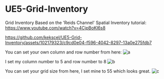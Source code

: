 # UE5-Grid-Inventory

Grid Inventory Based on the 'Reids Channel' Spatial Inventory tutorial: https://www.youtube.com/watch?v=4CjpBoKl6s8


https://github.com/kekscel/UE5-Grid-Inventory/assets/102179323/c9cd0e04-f596-4042-8297-13a0e275fdb7

You can set your own column and row number from here:
![a](https://github.com/kekscel/UE5-Grid-Inventory/assets/102179323/83b98012-4a05-48d6-bed7-0cb27179835d)

I set my column number to 5 and row number to 8
![b](https://github.com/kekscel/UE5-Grid-Inventory/assets/102179323/721db298-5df6-409c-a7a4-06a370d38508)

You can set your grid size from here, I set mine to 55 which looks great.
![c](https://github.com/kekscel/UE5-Grid-Inventory/assets/102179323/991c0055-feda-472e-a348-e599effc78db)

